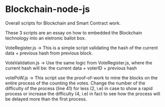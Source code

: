 # Blockchain-node-js
Overall scripts for Blockchain and Smart Contract work.

These 3 scripts are an essay on how to embedded the Blockchain technology into an eletronic ballot box.

VoteRegister.js -> This is a simple script validating the hash of the current data + previous hash from previous block.

VoteValidation.js -> Use the same logic from VoteRegister.js, where the current hash will be: the current data + voterID + previous hash

votePoW.js -> This script use the proof-of-work to mine the blocks on the entire process of the counting the votes. Change the number of the difficulty of the process (line 41) for less (2, i.e) in case to show a rapid process or increase the difficulty (4, i.e) in fact to see how the process will be delayed more than the first process.

